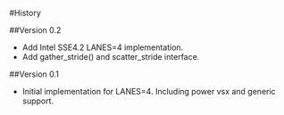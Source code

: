 #History

##Version 0.2

- Add Intel SSE4.2 LANES=4 implementation.
- Add gather_stride() and scatter_stride interface.

##Version 0.1

- Initial implementation for LANES=4. Including power vsx and generic support.
